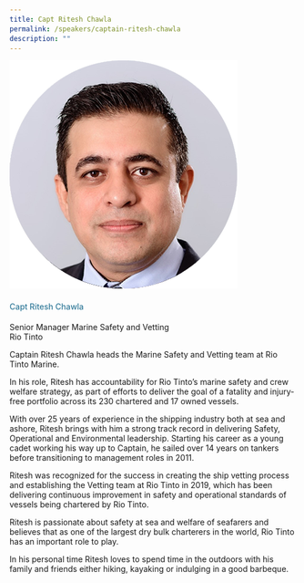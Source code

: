 ```yaml
---
title: Capt Ritesh Chawla
permalink: /speakers/captain-ritesh-chawla
description: ""
---
```

<div class="row">
<div class="col is-3"><img src="/images/Speakers/Ritesh_Chawla.png" /></div>
<div class="col is-9 speaker-details">
<h4>Capt Ritesh Chawla</h4>
<p>Senior Manager Marine Safety and Vetting<br>Rio Tinto
</p>
<p>Captain Ritesh Chawla heads the Marine Safety and Vetting team at Rio Tinto Marine.</p> 
<p>In his role, Ritesh has accountability for Rio Tinto’s marine safety and crew welfare strategy, as part of efforts to deliver the goal of a fatality and injury-free portfolio across its 230 chartered and 17 owned vessels. </p>
<p>With over 25 years of experience in the shipping industry both at sea and ashore, Ritesh brings with him a strong track record in delivering Safety, Operational and Environmental leadership. Starting his career as a young cadet working his way up to Captain, he sailed over 14 years on tankers before transitioning to management roles in 2011.</p>
<p>Ritesh was recognized for the success in creating the ship vetting process and establishing the Vetting team at Rio Tinto in 2019, which has been delivering continuous improvement in safety and operational standards of vessels being chartered by Rio Tinto. </p>
<p>Ritesh is passionate about safety at sea and welfare of seafarers and believes that as one of the largest dry bulk charterers in the world, Rio Tinto has an important role to play. </p>
<p>In his personal time Ritesh loves to spend time in the outdoors with his family and friends either hiking, kayaking or indulging in a good barbeque.</p>
</div>
</div>
<style type="text/css"> 
.is-left{
text-align: left;
}
h4{
font-weight: 500; 
color: #337B9A !important;
}
.speaker-details p { text-align: justified; }
</style>